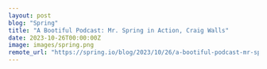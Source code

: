 ```yaml
---
layout: post
blog: "Spring"
title: "A Bootiful Podcast: Mr. Spring in Action, Craig Walls"
date: 2023-10-26T00:00:00Z
image: images/spring.png
remote_url: "https://spring.io/blog/2023/10/26/a-bootiful-podcast-mr-spring-in-action-craig-walls"
---
```

